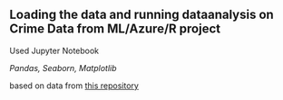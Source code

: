 ## Loading the data and running dataanalysis on Crime Data from ML/Azure/R project

Used Jupyter Notebook

_Pandas, Seaborn, Matplotlib_

based on data from [this repository](https://github.com/gcaseycupp/MLwithRandAzure)